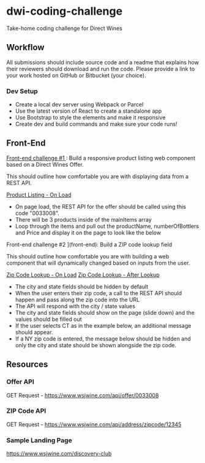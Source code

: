 # dwi-coding-challenge

Take-home coding challenge for Direct Wines

## Workflow

All submissions should include source code and a readme that explains how their reviewers should download and run the code. Please provide a link to your work hosted on GitHub or Bitbucket (your choice).

### Dev Setup

- Create a local dev server using Webpack or Parcel
- Use the latest version of React to create a standalone app
- Use Bootstrap to style the elements and make it responsive
- Create dev and build commands and make sure your code runs!

## Front-End

[Front-end challenge #1 ](front-end): Build a responsive product listing web component based on a Direct Wines Offer.

This should outline how comfortable you are with displaying data from a REST API.

[Product Listing - On Load](https://www.dropbox.com/s/eyszs155u6ob2ul/Screenshot%202019-05-05%2008.34.08.png?dl=0)

- On page load, the REST API for the offer should be called using this code "0033008".
- There will be 3 products inside of the mainItems array
- Loop through the items and pull out the productName, numberOfBottlers and Price and display it on the page to look like the below

Front-end challenge #2 ](front-end): Build a ZIP code lookup field

This should outline how comfortable you are with building a web component that will dynamically changed based on inputs from the user.

[Zip Code Lookup - On Load](https://www.dropbox.com/s/7vj7swiujvp9ize/Screenshot%202019-05-05%2008.44.57.png?dl=0)
[Zip Code Lookup - After Lookup](https://www.dropbox.com/s/fa6fnqx9c09ixfh/Screenshot%202019-05-05%2008.46.12.png?dl=0)

- The city and state fields should be hidden by default
- When the user enters their zip code, a call to the REST API should happen and pass along the zip code into the URL
- The API will respond with the city / state values
- The city and state fields should show on the page (slide down) and the values should be filled out
- If the user selects CT as in the example below, an additional message should appear.
- If a NY zip code is entered, the message below should be hidden and only the city and state should be shown alongside the zip code.

## Resources

### Offer API

GET Request - https://www.wsjwine.com/api/offer/0033008

### ZIP Code API

GET Request - https://www.wsjwine.com/api/address/zipcode/12345

### Sample Landing Page

https://www.wsjwine.com/discovery-club

